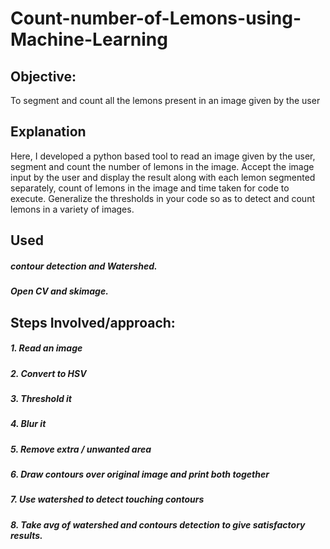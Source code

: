 # Count-number-of-Lemons-using-Machine-Learning

## Objective: 
To segment and count all the lemons present in an image given by the user


## Explanation
Here, I developed a python based tool to read an image given by the user, segment and count the number
of lemons in the image. Accept the image input by the user and display the result along with
each lemon segmented separately, count of lemons in the image and time taken for code to
execute. Generalize the thresholds in your code so as to detect and count lemons in a variety of
images.


## Used
##### contour detection and Watershed. 
##### Open CV and skimage.


## Steps Involved/approach:
##### 1. Read an image
##### 2. Convert to HSV
##### 3. Threshold it
##### 4. Blur it
##### 5. Remove extra / unwanted area
##### 6. Draw contours over original image and print both together
##### 7. Use watershed to detect touching contours
##### 8. Take avg of watershed and contours detection to give satisfactory results.
